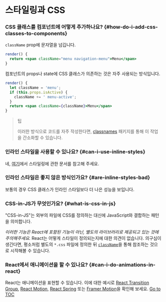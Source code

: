 
# 스타일링과 CSS


### CSS 클래스를 컴포넌트에 어떻게 추가하나요? {#how-do-i-add-css-classes-to-components}

`className` prop에 문자열을 넘깁니다.

```jsx
render() {
  return <span className="menu navigation-menu">Menu</span>
}
```

컴포넌트의 props나 state에 CSS 클래스가 의존하는 것은 자주 사용되는 방식입니다.

```jsx
render() {
  let className = 'menu';
  if (this.props.isActive) {
    className += ' menu-active';
  }
  return <span className={className}>Menu</span>
}
```

>팁
>
>이러한 방식으로 코드를 자주 작성한다면, [classnames](https://www.npmjs.com/package/classnames#usage-with-reactjs) 패키지를 통해 이 작업을 간소화할 수 있습니다.

### 인라인 스타일을 사용할 수 있나요? {#can-i-use-inline-styles}

네, [여기](./dom-elements.html#style)에서 스타일링에 관한 문서를 참고해 주세요.

### 인라인 스타일은 좋지 않은 방식인가요? {#are-inline-styles-bad}

보통의 경우 CSS 클래스가 인라인 스타일보다 더 나은 성능을 보입니다.

### CSS-in-JS가 무엇인가요? {#what-is-css-in-js}

"CSS-in-JS"는 외부의 파일에 CSS를 정의하는 대신에 JavaScript와 결합하는 패턴을 의미합니다.

_이러한 기능은 React에 포함된 기능이 아닌, 별도의 라이브러리로 제공되고 있는 것에 주의해주세요._ React는 어떻게 스타일이 정의되는지에 대한 의견이 없습니다. 의구심이 생긴다면, 평소처럼 별도의 `*.css` 파일에 정의한 뒤 [`className`](./dom-elements.html#classname)을 통해 참조하는 것으로 시작해볼 수 있습니다.

### React에서 애니메이션을 할 수 있나요? {#can-i-do-animations-in-react}

React는 애니메이션을 표현할 수 있습니다. 이에 대한 예시로 [React Transition Group](https://reactcommunity.org/react-transition-group/), [React Motion](https://github.com/chenglou/react-motion), [React Spring](https://github.com/react-spring/react-spring) 또는 [Framer Motion](https://framer.com/motion)을 확인해 보세요.
<span style="float: footnote;"><a href="./index.html#toc">Go to TOC</a></span>
